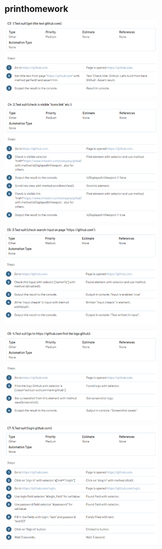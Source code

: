 # printhomework

<p><strong><img src="1.png" > </strong></p> 
<p><strong><img src="2.png" > </strong></p>   
<p><strong><img src="3.png" > </strong></p> 
<p><strong><img src="4.png" > </strong></p> 
<p><strong><img src="5.png" > </strong></p> 
